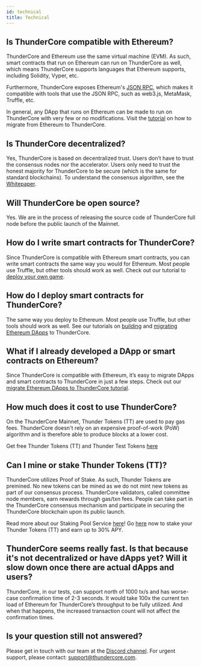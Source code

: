 ```yaml
---
id: technical
title: Technical
---
```


## Is ThunderCore compatible with Ethereum?
ThunderCore and Ethereum use the same virtual machine (EVM). As such, smart contracts that run on Ethereum can run on ThunderCore as well, which means ThunderCore supports languages that Ethereum supports, including Solidity, Vyper, etc.

Furthermore, ThunderCore exposes Ethereum's [JSON RPC](https://github.com/ethereum/wiki/wiki/JSON-RPC), which makes it compatible with tools that use the JSON RPC, such as web3.js, MetaMask, Truffle, etc.

In general, any DApp that runs on Ethereum can be made to run on ThunderCore with very few or no modifications. Visit the [tutorial](migrate-to-thunder.md) on how to migrate from Ethereum to ThunderCore.

## Is ThunderCore decentralized?
Yes, ThunderCore is based on decentralized trust. Users don’t have to trust the consensus nodes nor the accelerator. Users only need to trust the honest majority for ThunderCore to be secure (which is the same for standard blockchains). To understand the consensus algorithm, see the [Whitepaper](https://docs.thundercore.com/thunder-whitepaper.pdf).

## Will ThunderCore be open source? 
Yes. We are in the process of releasing the source code of ThunderCore full node before the public launch of the Mainnet.

## How do I write smart contracts for ThunderCore? 
Since ThunderCore is compatible with Ethereum smart contracts, you can write smart contracts the same way you would for Ethereum. Most people use Truffle, but other tools should work as well. Check out our tutorial to [deploy your own game](deploy-your-own-game.md).

## How do I deploy smart contracts for ThunderCore? 
The same way you deploy to Ethereum. Most people use Truffle, but other tools should work as well. See our tutorials on [building](deploy-your-own-game.md) and [migrating Ethereum DApps](migrate-to-thunder.md) to ThunderCore.

## What if I already developed a DApp or smart contracts on Ethereum? 
Since ThunderCore is compatible with Ethereum, it’s easy to migrate DApps and smart contracts to ThunderCore in just a few steps. Check out our [migrate Ethereum DApps to ThunderCore tutorial](migrate-to-thunder.md).

## How much does it cost to use ThunderCore? 
On the ThunderCore Mainnet, Thunder Tokens (TT) are used to pay gas fees. ThunderCore doesn't rely on an expensive proof-of-work (PoW) algorithm and is therefore able to produce blocks at a lower cost.

Get free Thunder Tokens (TT) and Thunder Test Tokens [here](get.tokens.md)

## Can I mine or stake Thunder Tokens (TT)?
ThunderCore utilizes Proof of Stake. As such, Thunder Tokens are premined. No new tokens can be mined as we do not mint new tokens as part of our consensus process. ThunderCore validators, called committee node members, earn rewards through gas/txn fees. People can take part in the ThunderCore consensus mechanism and participate in securing the ThunderCore blockchain upon its public launch. 

Read more about our Staking Pool Service [here](https://medium.com/thundercore/thundercore-launches-staking-pool-service-25316085b808)! Go [here](https://staking.thundercore.com/) now to stake your Thunder Tokens (TT) and earn up to 30% APY.

## ThunderCore seems really fast. Is that because it's not decentralized or have dApps yet? Will it slow down once there are actual dApps and users?
ThunderCore, in our tests, can support north of 1000 tx/s and has worse-case confirmation time of 2-3 seconds. It would take 100x the current txn load of Ethereum for ThunderCore’s throughput to be fully utilized. And when that happens, the increased transaction count will not affect the confirmation times.

## Is your question still not answered? 
Please get in touch with our team at the [Discord channel](https://discord.gg/5EbxXfw). For urgent support, please contact: [support@thundercore.com](mailto:support@thundercore.com).


